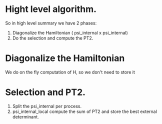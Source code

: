 # Hight level algorithm.

So in high level summary we have 2 phases:

1. Diagonalize the Hamiltonian ( psi_internal x psi_internal)
2. Do the selection and compute the PT2. 

# Diagonalize the Hamiltonian

We do on the fly computation of H, so we don't need to store it

# Selection and PT2.

1. Split the psi_internal per process.
2. psi_internal_local compute the sum of PT2 and store the best external determinant.
         

   
